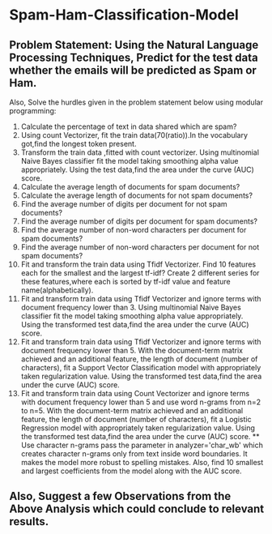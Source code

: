 # Spam-Ham-Classification-Model
Problem Statement: Using the Natural Language Processing Techniques, Predict for the test data whether the emails will be predicted as Spam or Ham.
------------------------------------------------------------------------------------------------------------------------------------------
Also, Solve the hurdles given in the problem statement below using modular programming:
1) Calculate the percentage of text in data shared which are spam?
2) Using count Vectorizer, fit the train data(70(ratio)).In the vocabulary got,find the longest token present.
3) Transform the train data ,fitted with count vectorizer. Using multinomial Naive Bayes classifier fit the model taking smoothing alpha value appropriately. Using the test data,find the area under the curve (AUC) score.
4) Calculate the average length of documents for spam documents? 
5) Calculate the average length of documents for not spam documents? 
6) Find the average number of digits per document for not spam documents?
7) Find the average number of digits per document for spam documents? 
8) Find the average number of non-word characters per document for spam documents? 
9) Find the average number of non-word characters per document for not spam documents?
10) Fit and transform the train data using Tfidf Vectorizer. Find 10 features each for the smallest and the largest tf-idf? Create 2 different series for these features,where each is sorted by tf-idf value and feature name(alphabetically).
11) Fit and transform train data using Tfidf Vectorizer and ignore terms with document frequency lower than 3. Using multinomial Naive Bayes classifier fit the model taking smoothing alpha value appropriately. Using the transformed test data,find the area under the curve (AUC) score.
12) Fit and transform train data using Tfidf Vectorizer and ignore terms with document frequency lower than 5. With the document-term matrix achieved and an additional feature, the length of document (number of characters), fit a Support Vector Classification model with appropriately taken regularization value. Using the transformed test data,find the area under the curve (AUC) score.
13) Fit and transform train data using Count Vectorizer and ignore terms with document frequency lower than 5 and use word n-grams from n=2 to n=5. With the document-term matrix achieved and an additional feature, the length of document (number of characters), fit a Logistic Regression model with appropriately taken regularization value. Using the transformed test data,find the area under the curve (AUC) score. ** Use character n-grams pass the parameter in analyzer='char_wb' which creates character n-grams only from text inside word boundaries. It makes the model more robust to spelling mistakes. Also, find 10 smallest and largest coefficients from the model along with the AUC score.

Also, Suggest a few Observations from the Above Analysis which could conclude to relevant results.
------------------------------------------------------------------------------------------------------------------------------------------

